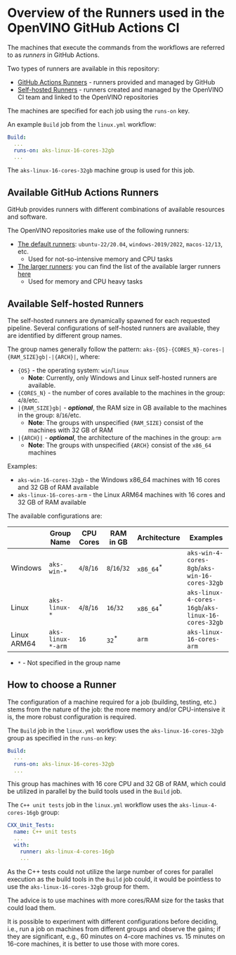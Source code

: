 # Overview of the Runners used in the OpenVINO GitHub Actions CI

The machines that execute the commands from the workflows are referred to as _runners_ in GitHub Actions.

Two types of runners are available in this repository:
   
* [GitHub Actions Runners](https://docs.github.com/en/actions/using-github-hosted-runners/about-github-hosted-runners/about-github-hosted-runners) - runners provided and managed by GitHub
* [Self-hosted Runners](https://docs.github.com/en/actions/hosting-your-own-runners/managing-self-hosted-runners/about-self-hosted-runners) - runners created and managed by the OpenVINO CI team and linked to the OpenVINO repositories 

The machines are specified for each job using the `runs-on` key. 

An example `Build` job from the `linux.yml` workflow:
```yaml
Build:
  ...
  runs-on: aks-linux-16-cores-32gb
  ...
```

The `aks-linux-16-cores-32gb` machine group is used for this job.

## Available GitHub Actions Runners

GitHub provides runners with different combinations of available resources and software. 

The OpenVINO repositories make use of the following runners:

* [The default runners](https://docs.github.com/en/actions/using-github-hosted-runners/about-github-hosted-runners/about-github-hosted-runners#supported-runners-and-hardware-resources): `ubuntu-22/20.04`, `windows-2019/2022`, `macos-12/13`, etc.
  * Used for not-so-intensive memory and CPU tasks
* [The larger runners](https://docs.github.com/en/actions/using-github-hosted-runners/about-larger-runners/about-larger-runners#machine-sizes-for-larger-runners): you can find the list of the available larger runners [here](https://github.com/openvinotoolkit/openvino/actions/runners)
  * Used for memory and CPU heavy tasks

## Available Self-hosted Runners

The self-hosted runners are dynamically spawned for each requested pipeline. 
Several configurations of self-hosted runners are available, they are identified by different group names.

The group names generally follow the pattern: `aks-{OS}-{CORES_N}-cores-|{RAM_SIZE}gb|-|{ARCH}|`, where:
* `{OS}` - the operating system: `win`/`linux`
  * **Note**: Currently, only Windows and Linux self-hosted runners are available.
* `{CORES_N}` - the number of cores available to the machines in the group: `4`/`8`/etc.
* `|{RAM_SIZE}gb|` - **_optional_**, the RAM size in GB available to the machines in the group: `8`/`16`/etc.
  * **Note**: The groups with unspecified `{RAM_SIZE}` consist of the machines with 32 GB of RAM
* `|{ARCH}|` - **_optional_**, the architecture of the machines in the group: `arm`
  * **Note**: The groups with unspecified `{ARCH}` consist of the `x86_64` machines

Examples:
* `aks-win-16-cores-32gb` - the Windows x86_64 machines with 16 cores and 32 GB of RAM available
* `aks-linux-16-cores-arm` - the Linux ARM64 machines with 16 cores and 32 GB of RAM available

The available configurations are:

|             | Group Name        | CPU Cores    | RAM in GB        | Architecture         | Examples                                           |
|-------------|-------------------|--------------|------------------|----------------------|----------------------------------------------------|
| Windows     | `aks-win-*`       | `4`/`8`/`16` | `8`/`16`/`32`    | `x86_64`<sup>*</sup> | `aks-win-4-cores-8gb`/`aks-win-16-cores-32gb`      |
| Linux       | `aks-linux-*`     | `4`/`8`/`16` | `16`/`32`        | `x86_64`<sup>*</sup> | `aks-linux-4-cores-16gb`/`aks-linux-16-cores-32gb` |
| Linux ARM64 | `aks-linux-*-arm` | `16`         | `32`<sup>*</sup> | `arm`                | `aks-linux-16-cores-arm`                           |

* `*` - Not specified in the group name

## How to choose a Runner

The configuration of a machine required for a job (building, testing, etc.) stems from the nature of the job: the more memory and/or CPU-intensive it is, 
the more robust configuration is required.

The `Build` job in the `linux.yml` workflow uses the `aks-linux-16-cores-32gb` group as specified in the `runs-on` key:
```yaml
Build:
  ...
  runs-on: aks-linux-16-cores-32gb
  ...
```

This group has machines with 16 core CPU and 32 GB of RAM, which could be utilized in parallel by the build tools used in the `Build` job. 

The `C++ unit tests` job in the `linux.yml` workflow uses the `aks-linux-4-cores-16gb` group:
```yaml
CXX_Unit_Tests:
  name: C++ unit tests
  ...
  with:
    runner: aks-linux-4-cores-16gb
    ...
```

As the C++ tests could not utilize the large number of cores for parallel execution as the build tools in the `Build` job could, 
it would be pointless to use the `aks-linux-16-cores-32gb` group for them.

The advice is to use machines with more cores/RAM size for the tasks that could load them.

It is possible to experiment with different configurations before deciding, i.e.,
run a job on machines from different groups and observe the gains; if they are significant, e.g., 60 minutes on 4-core machines vs. 15 minutes on 16-core machines, 
it is better to use those with more cores.
